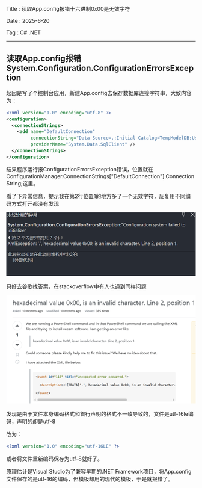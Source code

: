 Title : 读取App.config报错十六进制0x00是无效字符

Date : 2025-6-20

Tag : C# .NET

---

## 读取App.config报错System.Configuration.ConfigurationErrorsException

起因是写了个控制台应用，新建App.config去保存数据库连接字符串，大致内容为：

```xml
<?xml version="1.0" encoding="utf-8" ?>
<configuration>
  <connectionStrings>
    <add name="DefaultConnection"
         connectionString="Data Source=.;Initial Catalog=TempModelDB;User ID=sa;Password=123456;Trust Server Certificate=True"
         providerName="System.Data.SqlClient" />
  </connectionStrings>
</configuration>
```

结果程序运行报ConfigurationErrorsException错误，位置就在ConfigurationManager.ConnectionStrings["DefaultConnection"].ConnectionString;这里。

看了下异常信息，提示我在第2行位置1的地方多了一个无效字符，反复用不同编码方式打开都没有发现

![image-20250920221732259](./images/image-20250920221732259.png)



只好去谷歌找答案，在stackoverflow中有人也遇到同样问题

![image-20250921100650385](./images/image-20250921100650385.png)



发现是由于文件本身编码格式和首行声明的格式不一致导致的，文件是utf-16le编码，声明的却是utf-8

改为：

```XML
<?xml version="1.0" encoding="utf-16LE" ?>
```

或者将文件重新编码保存为utf-8就好了。

原理估计是Visual Studio为了兼容早期的.NET Framework项目，将App.config文件保存的是utf-16的编码，但模板却用的现代的模板，于是就报错了。
